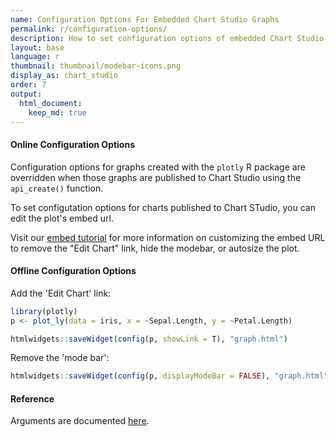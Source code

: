 ```yaml
---
name: Configuration Options For Embedded Chart Studio Graphs 
permalink: r/configuration-options/
description: How to set configuration options of embedded Chart Studio graphs in R. Examples of both online and offline configurations.
layout: base
language: r
thumbnail: thumbnail/modebar-icons.png
display_as: chart_studio
order: 7
output:
  html_document:
    keep_md: true
---
```



#### Online Configuration Options 

Configuration options for graphs created with the `plotly` R package are overridden when those graphs are published to Chart Studio using the `api_create()` function. 

To set configutation options for charts published to Chart STudio, you can edit the plot's embed url. 

Visit our [embed tutorial](http://help.plot.ly/embed-graphs-in-websites/#step-8-customize-the-iframe) for more information on customizing the embed URL to remove the "Edit Chart" link, hide the modebar, or autosize the plot.

#### Offline Configuration Options 

Add the 'Edit Chart' link:

```r
library(plotly)
p <- plot_ly(data = iris, x = ~Sepal.Length, y = ~Petal.Length)

htmlwidgets::saveWidget(config(p, showLink = T), "graph.html")
```

Remove the 'mode bar':

```r
htmlwidgets::saveWidget(config(p, displayModeBar = FALSE), "graph.html")
```

#### Reference
Arguments are documented [here](https://github.com/plotly/plotly.js/blob/master/src/plot_api/plot_config.js).

